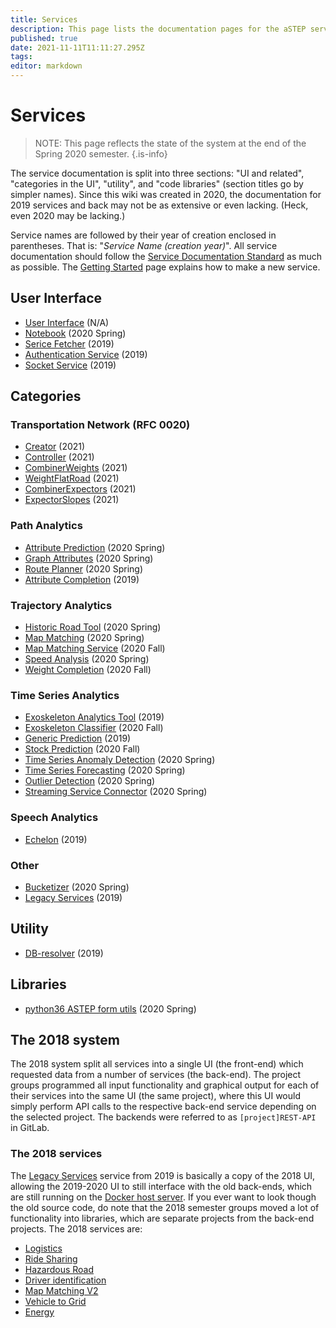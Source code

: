 ```yaml
---
title: Services
description: This page lists the documentation pages for the aSTEP services, as well as code libraries used by these services.
published: true
date: 2021-11-11T11:11:27.295Z
tags: 
editor: markdown
---
```


# Services
> NOTE: This page reflects the state of the system at the end of the Spring 2020 semester.
{.is-info}

The service documentation is split into three sections: "UI and related", "categories in the UI", "utility", and "code libraries" (section titles go by simpler names). Since this wiki was created in 2020, the documentation for 2019 services and back may not be as extensive or even lacking. (Heck, even 2020 may be lacking.) 

Service names are followed by their year of creation enclosed in parentheses. That is: "*Service Name (creation year)*". All service documentation should follow the [Service Documentation Standard](/services/documentation-standard) as much as possible. The [Getting Started](/getting-started) page explains how to make a new service.

## User Interface
- [User Interface](user-interface) (N/A)
- [Notebook](notebook) (2020 Spring)
- [Serice Fetcher](service-fetcher) (2019)
- [Authentication Service](authentication-service) (2019)
- [Socket Service](socket-service) (2019)

## Categories

### Transportation Network (RFC 0020)
- [Creator](/services/TNM_Creator_Genesis) (2021)
- [Controller](/en/services/TNM_Controller) (2021)
- [CombinerWeights](/services/TNM_Combiner_WeightCombiner) (2021)
- [WeightFlatRoad](/services/TNM_Weighter_FlatRoad) (2021)
- [CombinerExpectors](/services/TNM_Combiner_ExpectorCombiner) (2021)
- [ExpectorSlopes](/services/TNM_Weighter_Slopes) (2021)


### Path Analytics
- [Attribute Prediction](attribute-prediction) (2020 Spring)
- [Graph Attributes](graph-attributes) (2020 Spring)
- [Route Planner](route-planner) (2020 Spring)
- [Attribute Completion](attribute-completion) (2019)

### Trajectory Analytics
- [Historic Road Tool](Historic-Road-Tool) (2020 Spring)
- [Map Matching](map-matching) (2020 Spring)
- [Map Matching Service](/services/map-matching-service-fall-2020) (2020 Fall)
- [Speed Analysis](speed-analysis) (2020 Spring)
- [Weight Completion](Weight_Completion) (2020 Fall)

### Time Series Analytics
- [Exoskeleton Analytics Tool](/services/Exoskeleton_Analytics_Tool) (2019)
- [Exoskeleton Classifier](/services/ExoskeletonClassifier) (2020 Fall)
- [Generic Prediction](Generic_Prediction) (2019)
- [Stock Prediction](stock_prediction) (2020 Fall)
- [Time Series Anomaly Detection](time-series-outlier-detection) (2020 Spring)
- [Time Series Forecasting](time-series-forecasting) (2020 Spring)
- [Outlier Detection](/services/OutlierDetection) (2020 Spring)
- [Streaming Service Connector](/services/StreamingServiceConnector) (2020 Spring)

### Speech Analytics
- [Echelon](echelon) (2019)

### Other
- [Bucketizer](bucketizer) (2020 Spring)
- [Legacy Services](legacy-services) (2019)

## Utility
- [DB-resolver](db-resolver) (2019)

## Libraries
- [python36 ASTEP form utils](/services/python36-astep-form-utils) (2020 Spring)

## The 2018 system

The 2018 system split all services into a single UI (the front-end) which requested data from a number of services (the back-end). The project groups programmed all input functionality and graphical output for each of their services into the same UI (the same project), where this UI would simply perform API calls to the respective back-end service depending on the selected project. The backends were referred to as `[project]REST-API` in GitLab.

### The 2018 services

The [Legacy Services](legacy-services) service from 2019 is basically a copy of the 2018 UI, allowing the 2019-2020 UI to still interface with the old back-ends, which are still running on the [Docker host server](/servers#ui-proxy-docker-host). If you ever want to look though the old source code, do note that the 2018 semester groups moved a lot of functionality into libraries, which are separate projects from the back-end projects. The 2018 services are:

- [Logistics](logistics)
- [Ride Sharing](ride-sharing)
- [Hazardous Road](hazardous-road)
- [Driver identification](driver-identification)
- [Map Matching V2](map-matching-v2)
- [Vehicle to Grid](vehicle-to-grid)
- [Energy](energy)
